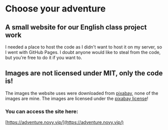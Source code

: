 # Choose your adventure
## A small website for our English class project work

I needed a place to host the code as I didn't want to host it on my server, so I went with GitHub Pages. I doubt anyone would like to steal from the code, but you're free to do it if you want to.

## Images are not licensed under MIT, only the code is!

The images the website uses were downloaded from [pixabay](https://pixabay.com/), none of the images are mine. The images are licensed under the [pixabay license](https://pixabay.com/hu/service/license/)!

### You can access the site here:
[https://adventure.novy.vip/](https://adventure.novy.vip/)
